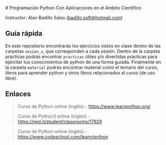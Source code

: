 # Programación Python Con Aplicaciones en el Ámbito Científico

Instructor: Alan Badillo Salas (badillo.soft@hotmail.com)

## Guía rápida

En este repositorio encontrarás los ejercicios vistos en clase dentro de las carpetas `sesion_x`, que corresponden a cada sesión. Dentro de la carpeta prácticas podrás encontrar `practicas` útiles y/o divertidas prácticas para ejercitar tus conocimientos de python de una forma guiada. Finalmente en la carpeta `material` podrás encontrar material como el temario del curso, libros para aprender python y otros libros relacionados al curso (de uso libre).

## Enlaces

> Curso de Python online (inglés) - https://www.learnpython.org/

> Curso de Python3 online (inglés) - https://repl.it/student/classrooms/17929

> Curso de Python online (inglés) - https://www.codeschool.com/learn/python
